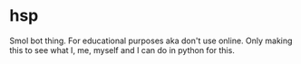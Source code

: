 # hsp

Smol bot thing.
For educational purposes aka don't use online.
Only making this to see what I, me, myself and I can do in python for this.
